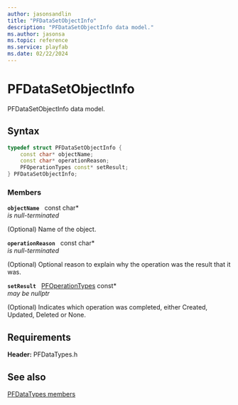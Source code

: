 ```yaml
---
author: jasonsandlin
title: "PFDataSetObjectInfo"
description: "PFDataSetObjectInfo data model."
ms.author: jasonsa
ms.topic: reference
ms.service: playfab
ms.date: 02/22/2024
---
```


# PFDataSetObjectInfo  

PFDataSetObjectInfo data model.  

## Syntax  
  
```cpp
typedef struct PFDataSetObjectInfo {  
    const char* objectName;  
    const char* operationReason;  
    PFOperationTypes const* setResult;  
} PFDataSetObjectInfo;  
```
  
### Members  
  
**`objectName`** &nbsp; const char*  
*is null-terminated*  
  
(Optional) Name of the object.
  
**`operationReason`** &nbsp; const char*  
*is null-terminated*  
  
(Optional) Optional reason to explain why the operation was the result that it was.
  
**`setResult`** &nbsp; [PFOperationTypes](../../pftypes/enums/pfoperationtypes.md) const*  
*may be nullptr*  
  
(Optional) Indicates which operation was completed, either Created, Updated, Deleted or None.
  
  
## Requirements  
  
**Header:** PFDataTypes.h
  
## See also  
[PFDataTypes members](../pfdatatypes_members.md)  

  
  
